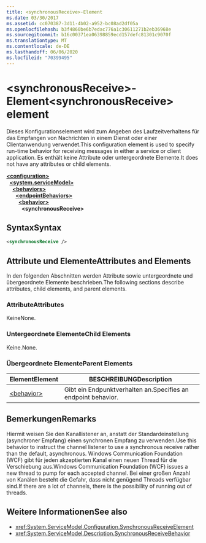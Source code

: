 ```yaml
---
title: <synchronousReceive>-Element
ms.date: 03/30/2017
ms.assetid: cc070387-3d11-4b02-a952-bc08ad2df05a
ms.openlocfilehash: b3f4860be6b7edac776a1c30611271b2eb36968e
ms.sourcegitcommit: b16c00371ea06398859ecd157defc81301c9070f
ms.translationtype: MT
ms.contentlocale: de-DE
ms.lasthandoff: 06/06/2020
ms.locfileid: "70399495"
---
```

# <a name="synchronousreceive-element"></a><span data-ttu-id="abce1-102">\<synchronousReceive>-Element</span><span class="sxs-lookup"><span data-stu-id="abce1-102">\<synchronousReceive> element</span></span>
<span data-ttu-id="abce1-103">Dieses Konfigurationselement wird zum Angeben des Laufzeitverhaltens für das Empfangen von Nachrichten in einem Dienst oder einer Clientanwendung verwendet.</span><span class="sxs-lookup"><span data-stu-id="abce1-103">This configuration element is used to specify run-time behavior for receiving messages in either a service or client application.</span></span> <span data-ttu-id="abce1-104">Es enthält keine Attribute oder untergeordnete Elemente.</span><span class="sxs-lookup"><span data-stu-id="abce1-104">It does not have any attributes or child elements.</span></span>  
  
[**\<configuration>**](../configuration-element.md)\
&nbsp;&nbsp;[**\<system.serviceModel>**](system-servicemodel.md)\
&nbsp;&nbsp;&nbsp;&nbsp;[**\<behaviors>**](behaviors.md)\
&nbsp;&nbsp;&nbsp;&nbsp;&nbsp;&nbsp;[**\<endpointBehaviors>**](endpointbehaviors.md)\
&nbsp;&nbsp;&nbsp;&nbsp;&nbsp;&nbsp;&nbsp;&nbsp;[**\<behavior>**](behavior-of-endpointbehaviors.md)\
&nbsp;&nbsp;&nbsp;&nbsp;&nbsp;&nbsp;&nbsp;&nbsp;&nbsp;&nbsp;**\<synchronousReceive>**  
  
## <a name="syntax"></a><span data-ttu-id="abce1-105">Syntax</span><span class="sxs-lookup"><span data-stu-id="abce1-105">Syntax</span></span>  
  
```xml  
<synchronousReceive />
```  
  
## <a name="attributes-and-elements"></a><span data-ttu-id="abce1-106">Attribute und Elemente</span><span class="sxs-lookup"><span data-stu-id="abce1-106">Attributes and Elements</span></span>  
 <span data-ttu-id="abce1-107">In den folgenden Abschnitten werden Attribute sowie untergeordnete und übergeordnete Elemente beschrieben.</span><span class="sxs-lookup"><span data-stu-id="abce1-107">The following sections describe attributes, child elements, and parent elements.</span></span>  
  
### <a name="attributes"></a><span data-ttu-id="abce1-108">Attribute</span><span class="sxs-lookup"><span data-stu-id="abce1-108">Attributes</span></span>  
 <span data-ttu-id="abce1-109">Keine</span><span class="sxs-lookup"><span data-stu-id="abce1-109">None.</span></span>  
  
### <a name="child-elements"></a><span data-ttu-id="abce1-110">Untergeordnete Elemente</span><span class="sxs-lookup"><span data-stu-id="abce1-110">Child Elements</span></span>  
 <span data-ttu-id="abce1-111">Keine.</span><span class="sxs-lookup"><span data-stu-id="abce1-111">None.</span></span>  
  
### <a name="parent-elements"></a><span data-ttu-id="abce1-112">Übergeordnete Elemente</span><span class="sxs-lookup"><span data-stu-id="abce1-112">Parent Elements</span></span>  
  
|<span data-ttu-id="abce1-113">Element</span><span class="sxs-lookup"><span data-stu-id="abce1-113">Element</span></span>|<span data-ttu-id="abce1-114">BESCHREIBUNG</span><span class="sxs-lookup"><span data-stu-id="abce1-114">Description</span></span>|  
|-------------|-----------------|  
|[\<behavior>](behavior-of-endpointbehaviors.md)|<span data-ttu-id="abce1-115">Gibt ein Endpunktverhalten an.</span><span class="sxs-lookup"><span data-stu-id="abce1-115">Specifies an endpoint behavior.</span></span>|  
  
## <a name="remarks"></a><span data-ttu-id="abce1-116">Bemerkungen</span><span class="sxs-lookup"><span data-stu-id="abce1-116">Remarks</span></span>  
 <span data-ttu-id="abce1-117">Hiermit weisen Sie den Kanallistener an, anstatt der Standardeinstellung (asynchroner Empfang) einen synchronen Empfang zu verwenden.</span><span class="sxs-lookup"><span data-stu-id="abce1-117">Use this behavior to instruct the channel listener to use a synchronous receive rather than the default, asynchronous.</span></span> <span data-ttu-id="abce1-118">Windows Communication Foundation (WCF) gibt für jeden akzeptierten Kanal einen neuen Thread für die Verschiebung aus.</span><span class="sxs-lookup"><span data-stu-id="abce1-118">Windows Communication Foundation (WCF) issues a new thread to pump for each accepted channel.</span></span> <span data-ttu-id="abce1-119">Bei einer großen Anzahl von Kanälen besteht die Gefahr, dass nicht genügend Threads verfügbar sind.</span><span class="sxs-lookup"><span data-stu-id="abce1-119">If there are a lot of channels, there is the possibility of running out of threads.</span></span>  
  
## <a name="see-also"></a><span data-ttu-id="abce1-120">Weitere Informationen</span><span class="sxs-lookup"><span data-stu-id="abce1-120">See also</span></span>

- <xref:System.ServiceModel.Configuration.SynchronousReceiveElement>
- <xref:System.ServiceModel.Description.SynchronousReceiveBehavior>

